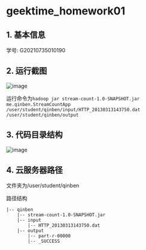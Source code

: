 # geektime_homework01
## 1. 基本信息

学号: G20210735010190

## 2. 运行截图
![image](https://user-images.githubusercontent.com/23160530/126074283-11dfe634-ead8-4a34-a84b-fb8dfaefff72.png)

运行命令为`hadoop jar stream-count-1.0-SNAPSHOT.jar me.qinben.StreamCountApp /user/student/qinben/input/HTTP_20130313143750.dat /user/student/qinben/output`
## 3. 代码目录结构
![image](https://user-images.githubusercontent.com/23160530/126077389-5aeb1442-af0e-4acb-8c69-ad24094a3de2.png)

## 4. 云服务器路径
文件夹为/user/student/qinben

路径结构
```
|-- qinben
    |-- stream-count-1.0-SNAPSHOT.jar
    |-- input
        |-- HTTP_20130313143750.dat
    |-- output
        |-- part-r-00000
        |-- _SUCCESS
```
